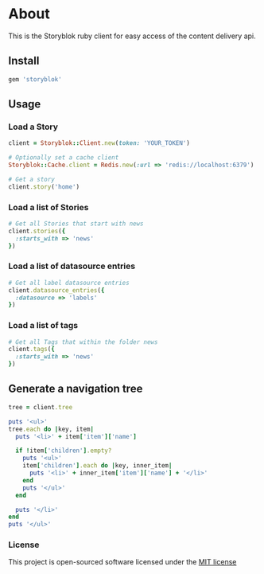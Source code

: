 # About
This is the Storyblok ruby client for easy access of the content delivery api.

## Install

```bash
gem 'storyblok'
```

## Usage

### Load a Story

```ruby
client = Storyblok::Client.new(token: 'YOUR_TOKEN')

# Optionally set a cache client
Storyblok::Cache.client = Redis.new(:url => 'redis://localhost:6379')

# Get a story
client.story('home')
```

### Load a list of Stories

```ruby
# Get all Stories that start with news
client.stories({
  :starts_with => 'news'
})
```

### Load a list of datasource entries

```ruby
# Get all label datasource entries
client.datasource_entries({
  :datasource => 'labels'
})

```

### Load a list of tags

```ruby
# Get all Tags that within the folder news
client.tags({
  :starts_with => 'news'
})

```

## Generate a navigation tree

```ruby
tree = client.tree

puts '<ul>'
tree.each do |key, item|
  puts '<li>' + item['item']['name']

  if !item['children'].empty?
    puts '<ul>'
    item['children'].each do |key, inner_item|
      puts '<li>' + inner_item['item']['name'] + '</li>'
    end
    puts '</ul>'
  end

  puts '</li>'
end
puts '</ul>'
```

### License

This project is open-sourced software licensed under the [MIT license](http://opensource.org/licenses/MIT)
